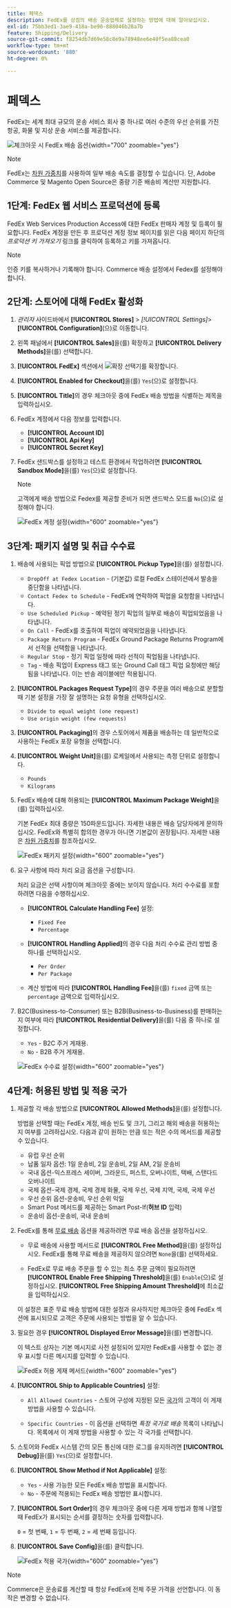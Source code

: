 ```yaml
---
title: 페덱스
description: FedEx를 상점의 배송 운송업체로 설정하는 방법에 대해 알아보십시오.
exl-id: 75bb3ed1-3ae9-418a-be90-888046b28a7b
feature: Shipping/Delivery
source-git-commit: f8254db7d69e58c8e9a78948ee6e40f5ea88cea0
workflow-type: tm+mt
source-wordcount: '880'
ht-degree: 0%

---
```


# 페덱스

FedEx는 세계 최대 규모의 운송 서비스 회사 중 하나로 여러 수준의 우선 순위를 가진 항공, 화물 및 지상 운송 서비스를 제공합니다.

![체크아웃 시 FedEx 배송 옵션](./assets/storefront-checkout-shipping-fedex.png){width="700" zoomable="yes"}

>[!NOTE]
>
>FedEx는 [차원 가중치](carriers.md#dimensional-weight)를 사용하여 일부 배송 속도를 결정할 수 있습니다. 단, Adobe Commerce 및 Magento Open Source은 중량 기준 배송비 계산만 지원합니다.

## 1단계: FedEx 웹 서비스 프로덕션에 등록

FedEx Web Services Production Access에 대한 FedEx 판매자 계정 및 등록이 필요합니다. FedEx 계정을 만든 후 프로덕션 계정 정보 페이지를 읽은 다음 페이지 하단의 _프로덕션 키 가져오기_ 링크를 클릭하여 등록하고 키를 가져옵니다.

>[!NOTE]
>
>인증 키를 복사하거나 기록해야 합니다. Commerce 배송 설정에서 Fedex를 설정해야 합니다.

## 2단계: 스토어에 대해 FedEx 활성화

1. _관리자_ 사이드바에서 **[!UICONTROL Stores]** > _[!UICONTROL Settings]_>**[!UICONTROL Configuration]**(으)로 이동합니다.

1. 왼쪽 패널에서 **[!UICONTROL Sales]**&#x200B;을(를) 확장하고 **[!UICONTROL Delivery Methods]**&#x200B;을(를) 선택합니다.

1. **[!UICONTROL FedEx]** 섹션에서 ![확장 선택기](../assets/icon-display-expand.png)를 확장합니다.

1. **[!UICONTROL Enabled for Checkout]**&#x200B;을(를) `Yes`(으)로 설정합니다.

1. **[!UICONTROL Title]**&#x200B;의 경우 체크아웃 중에 FedEx 배송 방법을 식별하는 제목을 입력하십시오.

1. FedEx 계정에서 다음 정보를 입력합니다.

   - **[!UICONTROL Account ID]**
   - **[!UICONTROL Api Key]**
   - **[!UICONTROL Secret Key]**

1. FedEx 샌드박스를 설정하고 테스트 환경에서 작업하려면 **[!UICONTROL Sandbox Mode]**&#x200B;을(를) `Yes`(으)로 설정합니다.

   >[!NOTE]
   >
   >고객에게 배송 방법으로 Fedex를 제공할 준비가 되면 샌드박스 모드를 `No`(으)로 설정해야 합니다.

   ![FedEx 계정 설정](../configuration-reference/sales/assets/delivery-methods-fedex-account-settings.png){width="600" zoomable="yes"}

## 3단계: 패키지 설명 및 취급 수수료

1. 배송에 사용되는 픽업 방법으로 **[!UICONTROL Pickup Type]**&#x200B;을(를) 설정합니다.

   - `DropOff at Fedex Location` - (기본값) 로컬 FedEx 스테이션에서 발송을 중단함을 나타냅니다.
   - `Contact Fedex to Schedule` - FedEx에 연락하여 픽업을 요청함을 나타냅니다.
   - `Use Scheduled Pickup` - 예약된 정기 픽업의 일부로 배송이 픽업되었음을 나타냅니다.
   - `On Call` - FedEx를 호출하여 픽업이 예약되었음을 나타냅니다.
   - `Package Return Program` - FedEx Ground Package Returns Program에서 선적을 선택함을 나타냅니다.
   - `Regular Stop` - 정기 픽업 일정에 따라 선적이 픽업됨을 나타냅니다.
   - `Tag` - 배송 픽업이 Express 태그 또는 Ground Call 태그 픽업 요청에만 해당됨을 나타냅니다. 이는 반송 레이블에만 적용됩니다.

1. **[!UICONTROL Packages Request Type]**&#x200B;의 경우 주문을 여러 배송으로 분할할 때 기본 설정을 가장 잘 설명하는 요청 유형을 선택하십시오.

   - `Divide to equal weight (one request)`
   - `Use origin weight (few requests)`

1. **[!UICONTROL Packaging]**&#x200B;의 경우 스토어에서 제품을 배송하는 데 일반적으로 사용하는 FedEx 포장 유형을 선택합니다.

1. **[!UICONTROL Weight Unit]**&#x200B;을(를) 로케일에서 사용되는 측정 단위로 설정합니다.

   - `Pounds`
   - `Kilograms`

1. FedEx 배송에 대해 허용되는 **[!UICONTROL Maximum Package Weight]**&#x200B;을(를) 입력하십시오.

   기본 FedEx 최대 중량은 150파운드입니다. 자세한 내용은 배송 담당자에게 문의하십시오. FedEx와 특별히 합의한 경우가 아니면 기본값이 권장됩니다. 자세한 내용은 [차원 가중치](carriers.md#dimensional-weight)를 참조하십시오.

   ![FedEx 패키지 설정](../configuration-reference/sales/assets/delivery-methods-fedex-packaging.png){width="600" zoomable="yes"}

1. 요구 사항에 따라 처리 요금 옵션을 구성합니다.

   처리 요금은 선택 사항이며 체크아웃 중에는 보이지 않습니다. 처리 수수료를 포함하려면 다음을 수행하십시오.

   - **[!UICONTROL Calculate Handling Fee]** 설정:

      - `Fixed Fee`
      - `Percentage`

   - **[!UICONTROL Handling Applied]**&#x200B;의 경우 다음 처리 수수료 관리 방법 중 하나를 선택하십시오.

      - `Per Order`
      - `Per Package`

   - 계산 방법에 따라 **[!UICONTROL Handling Fee]**&#x200B;을(를) `fixed` 금액 또는 `percentage` 금액으로 입력하십시오.

1. B2C(Business-to-Consumer) 또는 B2B(Business-to-Business)를 판매하는지 여부에 따라 **[!UICONTROL Residential Delivery]**&#x200B;을(를) 다음 중 하나로 설정합니다.

   - `Yes` - B2C 주거 게재용.
   - `No` - B2B 주거 게재용.

   ![FedEx 수수료 설정](../configuration-reference/sales/assets/delivery-methods-fedex-handling-fee.png){width="600" zoomable="yes"}

## 4단계: 허용된 방법 및 적용 국가

1. 제공할 각 배송 방법으로 **[!UICONTROL Allowed Methods]**&#x200B;을(를) 설정합니다.

   방법을 선택할 때는 FedEx 계정, 배송 빈도 및 크기, 그리고 해외 배송을 허용하는지 여부를 고려하십시오. 다음과 같이 원하는 만큼 또는 적은 수의 메서드를 제공할 수 있습니다.

   - 유럽 우선 순위
   - 납품 일자 옵션: 1일 운송비, 2일 운송비, 2일 AM, 2일 운송비
   - 국내 옵션-익스프레스 세이버, 그라운드, 퍼스트, 오버나이트, 택배, 스탠다드 오버나이트
   - 국제 옵션-국제 경제, 국제 경제 화물, 국제 우선, 국제 지역, 국제, 국제 우선
   - 우선 순위 옵션-운송비, 우선 순위 익일
   - Smart Post 메서드를 제공하는 Smart Post-If(**허브 ID** 입력)
   - 운송비 옵션-운송비, 국내 운송비

1. FedEx를 통해 [무료 배송](shipping-free.md) 옵션을 제공하려면 무료 배송 옵션을 설정하십시오.

   - 무료 배송에 사용할 메서드로 **[!UICONTROL Free Method]**&#x200B;을(를) 설정하십시오. FedEx를 통해 무료 배송을 제공하지 않으려면 `None`을(를) 선택하세요.

   - FedEx로 무료 배송 주문을 할 수 있는 최소 주문 금액이 필요하려면 **[!UICONTROL Enable Free Shipping Threshold]**&#x200B;을(를) `Enable`(으)로 설정하십시오. **[!UICONTROL Free Shipping Amount Threshold]**&#x200B;에 최소값을 입력하십시오.

   이 설정은 표준 무료 배송 방법에 대한 설정과 유사하지만 체크아웃 중에 FedEx 섹션에 표시되므로 고객은 주문에 사용되는 방법을 알 수 있습니다.

1. 필요한 경우 **[!UICONTROL Displayed Error Message]**&#x200B;을(를) 변경합니다.

   이 텍스트 상자는 기본 메시지로 사전 설정되어 있지만 FedEx를 사용할 수 없는 경우 표시할 다른 메시지를 입력할 수 있습니다.

   ![FedEx 허용 게재 메서드](../configuration-reference/sales/assets/delivery-methods-fedex-delivery-methods.png){width="600" zoomable="yes"}

1. **[!UICONTROL Ship to Applicable Countries]** 설정:

   - `All Allowed Countries` - 스토어 구성에 지정된 모든 [국가](../getting-started/store-details.md#country-options)의 고객이 이 게재 방법을 사용할 수 있습니다.

   - `Specific Countries` - 이 옵션을 선택하면 _특정 국가로 배송_ 목록이 나타납니다. 목록에서 이 게재 방법을 사용할 수 있는 각 국가를 선택합니다.

1. 스토어와 FedEx 시스템 간의 모든 통신에 대한 로그를 유지하려면 **[!UICONTROL Debug]**&#x200B;을(를) `Yes`(으)로 설정합니다.

1. **[!UICONTROL Show Method if Not Applicable]** 설정:

   - `Yes` - 사용 가능한 모든 FedEx 배송 방법을 표시합니다.
   - `No` - 주문에 적용되는 FedEx 배송 방법만 표시합니다.

1. **[!UICONTROL Sort Order]**&#x200B;의 경우 체크아웃 중에 다른 게재 방법과 함께 나열할 때 FedEx가 표시되는 순서를 결정하는 숫자를 입력합니다.

   `0` = 첫 번째, `1` = 두 번째, `2` = 세 번째 등입니다.

1. **[!UICONTROL Save Config]**&#x200B;을(를) 클릭합니다.

   ![FedEx 적용 국가](../configuration-reference/sales/assets/delivery-methods-fedex-applicable-countries.png){width="600" zoomable="yes"}

>[!NOTE]
>
>Commerce은 운송료를 계산할 때 항상 FedEx에 전체 주문 가격을 선언합니다. 이 동작은 변경할 수 없습니다.
